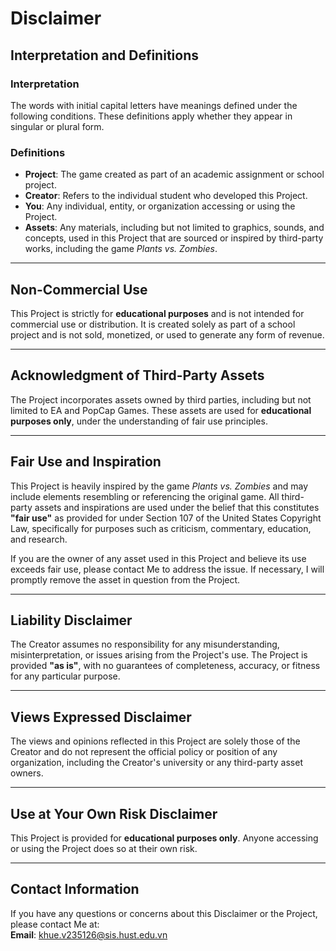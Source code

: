 # Disclaimer  

## Interpretation and Definitions  

### Interpretation  
The words with initial capital letters have meanings defined under the following conditions. These definitions apply whether they appear in singular or plural form.  

### Definitions  
- **Project**: The game created as part of an academic assignment or school project.  
- **Creator**: Refers to the individual student who developed this Project.  
- **You**: Any individual, entity, or organization accessing or using the Project.  
- **Assets**: Any materials, including but not limited to graphics, sounds, and concepts, used in this Project that are sourced or inspired by third-party works, including the game *Plants vs. Zombies*.  

---

## Non-Commercial Use  
This Project is strictly for **educational purposes** and is not intended for commercial use or distribution. It is created solely as part of a school project and is not sold, monetized, or used to generate any form of revenue.  

---

## Acknowledgment of Third-Party Assets  
The Project incorporates assets owned by third parties, including but not limited to EA and PopCap Games. These assets are used for **educational purposes only**, under the understanding of fair use principles.  

---

## Fair Use and Inspiration  
This Project is heavily inspired by the game *Plants vs. Zombies* and may include elements resembling or referencing the original game. All third-party assets and inspirations are used under the belief that this constitutes **"fair use"** as provided for under Section 107 of the United States Copyright Law, specifically for purposes such as criticism, commentary, education, and research.  

If you are the owner of any asset used in this Project and believe its use exceeds fair use, please contact Me to address the issue. If necessary, I will promptly remove the asset in question from the Project.  

---

## Liability Disclaimer  
The Creator assumes no responsibility for any misunderstanding, misinterpretation, or issues arising from the Project's use. The Project is provided **"as is"**, with no guarantees of completeness, accuracy, or fitness for any particular purpose.  

---

## Views Expressed Disclaimer  
The views and opinions reflected in this Project are solely those of the Creator and do not represent the official policy or position of any organization, including the Creator's university or any third-party asset owners.  

---

## Use at Your Own Risk Disclaimer  
This Project is provided for **educational purposes only**. Anyone accessing or using the Project does so at their own risk.  

---

## Contact Information  
If you have any questions or concerns about this Disclaimer or the Project, please contact Me at:  
**Email**: [khue.v235126@sis.hust.edu.vn](mailto:khue.v235126@sis.hust.edu.vn)  
